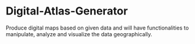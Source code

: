 Digital-Atlas-Generator
=======================

Produce digital maps based on given data and will have functionalities to manipulate, analyze and visualize the data geographically.
